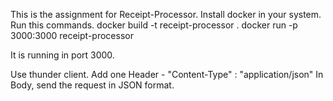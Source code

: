 This is the assignment for Receipt-Processor.
Install docker in your system.
Run this commands.
docker build -t receipt-processor .
docker run -p 3000:3000 receipt-processor

It is running in port 3000.

Use thunder client.
Add one Header - "Content-Type" : "application/json"
In Body, send the request in JSON format.
